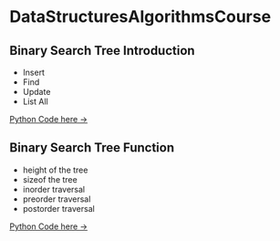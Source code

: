 # DataStructuresAlgorithmsCourse

## Binary Search Tree Introduction
- Insert
- Find
- Update
- List All

<a href = "https://github.com/TatevKaren/DataStructuresAlgorithmsCourse/tree/main/Binary%20Tree:%20Introduction"> Python Code here -> <a>

## Binary Search Tree Function
- height of the tree
- sizeof the tree
- inorder traversal
- preorder traversal
- postorder traversal
  
<a href = "https://github.com/TatevKaren/DataStructuresAlgorithmsCourse/tree/main/Binary%20Tree:%20Functions"> Python Code here -> <a>

  
